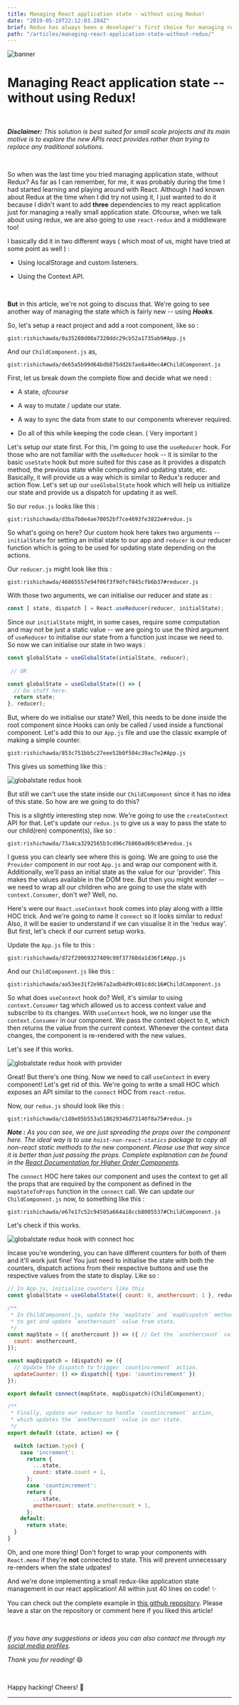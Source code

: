 ```yaml
---
title: Managing React application state - without using Redux!
date: "2019-05-19T22:12:03.284Z"
brief: Redux has always been a developer's first choice for managing react application state. In this article, we will discuss about managing global state of a react application without using our most loved library for the purpose.
path: "/articles/managing-react-application-state-without-redux/"
---
```



![banner](./banner.jpg)

# Managing React application state -- without using Redux!

<br />

***Disclaimer:*** *This solution is best suited for small scale projects and its main motive is to explore the new APIs react provides rather than trying to replace any traditional solutions.*

<br/>

So when was the last time you tried managing application state, without Redux? As far as I can remember, for me, it was probably during the time I had started learning and playing around with React. Although I had known about Redux at the time when I did try not using it, I just wanted to do it because I didn't want to add **three** dependencies to my react application just for managing a really small application state. Ofcourse, when we talk about using redux, we are also going to use `react-redux` and a middleware too!

I basically did it in two different ways ( which most of us, might have tried at some point as well ) :

* Using localStorage and custom listeners.

* Using the Context API.

<br>

**But** in this article, we're not going to discuss that. We're going to see another way of managing the state which is fairly new -- using ***Hooks***.

So, let's setup a react project and add a root component, like so :

`gist:rishichawda/0a35280d00a7320ddc29cb52a1735ab9#App.js`

And our `ChildComponent.js` as,

`gist:rishichawda/de65a5b99d64bdb875dd2b7ae8a40ec4#ChildComponent.js`

First, let us break down the complete flow and decide what we need :

* A state, *ofcourse*

* A way to mutate / update our state.

* A way to sync the data from state to our components wherever required.

* Do all of this while keeping the code clean. ( Very important )

Let's setup our state first. For this, I'm going to use the `useReducer` hook. For those who are not familiar with the `useReducer` hook -- it is similar to the basic `useState` hook but more suited for this case as it provides a dispatch method, the previous state while computing and updating state, etc. Basically, it will provide us a way which is similar to Redux's reducer and action flow. Let's set up our `useGlobalState` hook which will help us initialize our state and provide us a dispatch for updating it as well.

So our `redux.js` looks like this :

`gist:rishichawda/d3ba7b0e4ae70052bf7ce4693fe3822e#redux.js`

So what's going on here? Our custom hook here takes two arguments -- `initialState` for setting an initial state to our app and `reducer` is our reducer function which is going to be used for updating state depending on the actions. 

Our `reducer.js` might look like this : 

`gist:rishichawda/46865557e94f06f3f9dfcf845cfb6b37#reducer.js`

With those two arguments, we can initialise our reducer and state as :

```javascript
const [ state, dispatch ] = React.useReducer(reducer, initialState);
```

Since our `initialState` might, in some cases, require some computation and may not be just a static value -- we are going to use the third argument of `useReducer` to initialise our state from a function just incase we need to. So now we can initialise our state in two ways : 

```javascript
const globalState = useGlobalState(intialState, reducer);
 
 // OR

const globalState = useGlobalState(() => {
  // Do stuff here.
  return state;
}, reducer);
```

But, where do we initialise our state? Well, this needs to be done inside the root component since Hooks can only be called / used inside a functional component. Let's add this to our `App.js` file and use the classic example of making a simple counter.

`gist:rishichawda/853c751bb5c27eee52b0f504c39ac7e2#App.js`

This gives us something like this : 

![globalstate redux hook](./demo-with-globalstate-redux-hook.gif)

But still we can't use the state inside our `ChildComponent` since it has no idea of this state. So how are we going to do this?

This is a slightly interesting step now. We're going to use the `createContext` API for that. Let's update our `redux.js` to give us a way to pass the state to our child(ren) component(s), like so :

`gist:rishichawda/73a4ca3292565b3cd96c7b860ad69c85#redux.js`

I guess you can clearly see where this is going. We are going to use the `Provider` component in our root `App.js` and wrap our component with it. Additionally, we'll pass an initial state as the value for our 'provider'. This makes the values available in the DOM tree. But then you might wonder -- we need to wrap all our children who are going to use the state with `context.Consumer`, don't we? Well, no.

Here's were our `React.useContext` hook comes into play along with a little HOC trick. And we're going to name it `connect` so it looks similar to redux! Also, it will be easier to understand if we can visualise it in the 'redux way'. But first, let's check if our current setup works.

Update the `App.js` file to this :

`gist:rishichawda/d72f29069327409c98f37760da1d36f1#App.js`

And our `ChildComponent.js` like this :

`gist:rishichawda/aa53ee31f2e967a2adb4d9c401cddc16#ChildComponent.js`

So what does `useContext` hook do? Well, it's similar to using `context.Consumer` tag which allowed us to access context value and subscribe to its changes. With `useContext` hook, we no longer use the `context.Consumer` in our component. We pass the context object to it, which then returns the value from the current context. Whenever the context data changes, the component is re-rendered with the new values.

Let's see if this works.

![globalstate redux hook with provider](./demo-with-globalstate-redux-hook-provider.gif)

Great! But there's one thing. Now we need to call `useContext` in every component! Let's get rid of this. We're going to write a small HOC which exposes an API similar to the `connect` HOC from `react-redux`.

Now, our `redux.js` should look like this :

`gist:rishichawda/c1d8e05b553a518629346d73140f8a75#redux.js`

***Note :*** *As you can see, we are just spreading the props over the component here. The ideal way is to use `hoist-non-react-statics` package to copy all non-react static methods to the new component. Please use that way since it is better than just passing the props. Complete explanation can be found in the [React Documentation for Higher Order Components](https://reactjs.org/docs/higher-order-components.html#static-methods-must-be-copied-over).*

The `connect` HOC here takes our component and uses the context to get all the props that are required by the component as defined in the `mapStateToProps` function in the `connect` call. We can update our `ChildComponent.js` now, to something like this :

`gist:rishichawda/e67e17c52c94505a664a18ccb8005537#ChildComponent.js`

Let's check if this works.

![globalstate redux hook with connect hoc](./demo-with-connect-redux-hoc.gif)

Incase you're wondering, you can have different counters for both of them and it'll work just fine! You just need to initialise the state with both the counters, dispatch actions from their respective buttons and use the respective values from the state to display. Like so :

```jsx
// In App.js, initialise counters like this
const globalState = useGlobalState({ count: 0, anothercount: 1 }, reducer);

/**
 * In ChildComponent.js, update the `mapState` and `mapDispatch` methods
 * to get and update `anothercount` value from state.
 */
const mapState = ({ anothercount }) => ({ // Get the `anothercount` value from state.
  count: anothercount,
});

const mapDispatch = (dispatch) => ({
  // Update the dispatch to trigger `countincrement` action.
  updateCounter: () => dispatch({ type: 'countincrement' })
});

export default connect(mapState, mapDispatch)(ChildComponent);

/** 
 * Finally, update our reducer to handle `countincrement` action,
 * which updates the `anothercount` value in our state.
 */
export default (state, action) => {

  switch (action.type) {
    case 'increment':
      return {
        ...state,
        count: state.count + 1,
      };
      case 'countincrement':
      return {
        ...state,
        anothercount: state.anothercount + 1,
      };
    default:
      return state;
  }
}

```

Oh, and one more thing! Don't forget to wrap your components with `React.memo` if they're **not** connected to state. This will prevent unnecessary re-renders when the state udpates!

And we're done implementing a small redux-like application state management in our react application! All within just 40 lines on code! ✨

You can check out the complete example in [this github repository](https://github.com/rishichawda/globalstate-hook-example). Please leave a star on the repository or comment here if you liked this article!

<br />

*If you have any suggestions or ideas you can also contact me through my [social media profiles](/).*

*Thank you for reading!* 😄

<br/>

Happy hacking! Cheers! 🎉

<hr />

